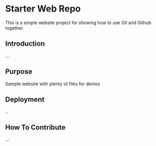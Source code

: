 # Starter Web Repo

This is a simple website project for showing how to use Git and Github together.

## Introduction
...

## Purpose

Sample website with plenty of files for demos

## Deployment
..

## How To Contribute
...